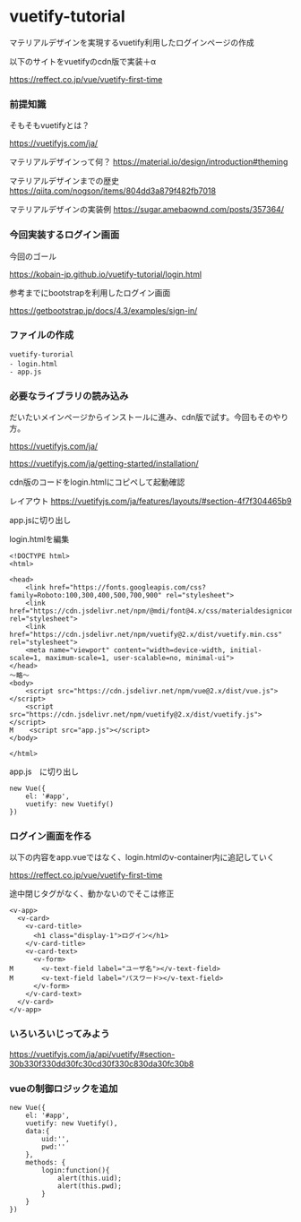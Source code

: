 # vuetify-tutorial

マテリアルデザインを実現するvuetify利用したログインページの作成

以下のサイトをvuetifyのcdn版で実装＋α

https://reffect.co.jp/vue/vuetify-first-time

### 前提知識

そもそもvuetifyとは？

https://vuetifyjs.com/ja/

マテリアルデザインって何？
https://material.io/design/introduction#theming

マテリアルデザインまでの歴史
https://qiita.com/nogson/items/804dd3a879f482fb7018

マテリアルデザインの実装例
https://sugar.amebaownd.com/posts/357364/


### 今回実装するログイン画面

今回のゴール

https://kobain-jp.github.io/vuetify-tutorial/login.html

参考までにbootstrapを利用したログイン画面

https://getbootstrap.jp/docs/4.3/examples/sign-in/

### ファイルの作成

```
vuetify-turorial
- login.html　
- app.js

```

### 必要なライブラリの読み込み

だいたいメインページからインストールに進み、cdn版で試す。今回もそのやり方。

https://vuetifyjs.com/ja/

https://vuetifyjs.com/ja/getting-started/installation/

cdn版のコードをlogin.htmlにコピペして起動確認

レイアウト
https://vuetifyjs.com/ja/features/layouts/#section-4f7f304465b9

app.jsに切り出し


login.htmlを編集
```
<!DOCTYPE html>
<html>

<head>
    <link href="https://fonts.googleapis.com/css?family=Roboto:100,300,400,500,700,900" rel="stylesheet">
    <link href="https://cdn.jsdelivr.net/npm/@mdi/font@4.x/css/materialdesignicons.min.css" rel="stylesheet">
    <link href="https://cdn.jsdelivr.net/npm/vuetify@2.x/dist/vuetify.min.css" rel="stylesheet">
    <meta name="viewport" content="width=device-width, initial-scale=1, maximum-scale=1, user-scalable=no, minimal-ui">
</head>
〜略〜
<body>
    <script src="https://cdn.jsdelivr.net/npm/vue@2.x/dist/vue.js"></script>
    <script src="https://cdn.jsdelivr.net/npm/vuetify@2.x/dist/vuetify.js"></script>
M    <script src="app.js"></script>
</body>

</html>

```


app.js　に切り出し
```
new Vue({
    el: '#app',
    vuetify: new Vuetify()
})

```


### ログイン画面を作る

以下の内容をapp.vueではなく、login.htmlのv-container内に追記していく

https://reffect.co.jp/vue/vuetify-first-time

途中閉じタグがなく、動かないのでそこは修正

```
<v-app>
  <v-card>
    <v-card-title>
      <h1 class="display-1">ログイン</h1>
    </v-card-title>
    <v-card-text>
      <v-form>
M       <v-text-field label="ユーザ名"></v-text-field>
M       <v-text-field label="パスワード></v-text-field>
      </v-form>
    </v-card-text>
  </v-card>
</v-app>
```

### いろいろいじってみよう



https://vuetifyjs.com/ja/api/vuetify/#section-30b330f330dd30fc30cd30f330c830da30fc30b8


### vueの制御ロジックを追加

```
new Vue({
    el: '#app',
    vuetify: new Vuetify(),
    data:{
        uid:'',
        pwd:''
    },
    methods: {
        login:function(){
            alert(this.uid);
            alert(this.pwd);
        }
    }
})


```






